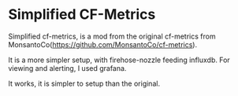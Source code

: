 # Simplified CF-Metrics
Simplified cf-metrics, is a mod from the original cf-metrics from MonsantoCo(https://github.com/MonsantoCo/cf-metrics).

It is a more simpler setup, with firehose-nozzle feeding influxdb.  For viewing and alerting, I used grafana.

It works, it is simpler to setup than the original.


